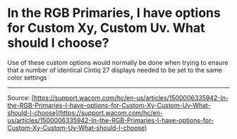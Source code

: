 # In the RGB Primaries, I have options for Custom Xy, Custom Uv. What should I choose?

Use of these custom options would normally be done when trying to ensure that a number of identical Cintiq 27 displays needed to be set to the same color settings

---
Source: [https://support.wacom.com/hc/en-us/articles/1500006335942-In-the-RGB-Primaries-I-have-options-for-Custom-Xy-Custom-Uv-What-should-I-choose](https://support.wacom.com/hc/en-us/articles/1500006335942-In-the-RGB-Primaries-I-have-options-for-Custom-Xy-Custom-Uv-What-should-I-choose)
